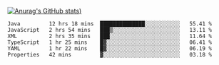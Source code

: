 [![Anurag's GitHub stats](https://github-readme-stats.vercel.app/api?username=Old-Camel&show_icons=true&theme=dark))](https://github.com/anuraghazra/github-readme-stats)
<!--START_SECTION:waka-->

```text
Java         12 hrs 18 mins  ██████████████░░░░░░░░░░░   55.41 %
JavaScript   2 hrs 54 mins   ███▒░░░░░░░░░░░░░░░░░░░░░   13.11 %
XML          2 hrs 35 mins   ███░░░░░░░░░░░░░░░░░░░░░░   11.64 %
TypeScript   1 hr 25 mins    █▓░░░░░░░░░░░░░░░░░░░░░░░   06.41 %
YAML         1 hr 22 mins    █▓░░░░░░░░░░░░░░░░░░░░░░░   06.19 %
Properties   42 mins         ▓░░░░░░░░░░░░░░░░░░░░░░░░   03.18 %
```

<!--END_SECTION:waka-->

